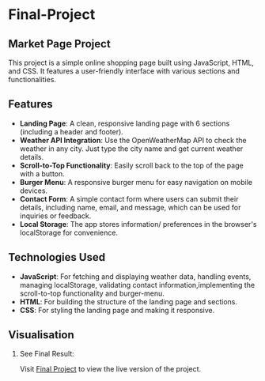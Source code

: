 # Final-Project


## Market Page Project

This project is a simple online shopping page built using JavaScript, HTML, and CSS. It features a user-friendly interface with various sections and functionalities.

## Features

- **Landing Page**: A clean, responsive landing page with 6 sections (including a header and footer).
- **Weather API Integration**: Use the OpenWeatherMap API to check the weather in any city. Just type the city name and get current weather details.
- **Scroll-to-Top Functionality**: Easily scroll back to the top of the page with a button.
- **Burger Menu**: A responsive burger menu for easy navigation on mobile devices.
- **Contact Form**: A simple contact form where users can submit their details, including name, email, and message, which can be used for inquiries or feedback.
- **Local Storage**: The app stores information/ preferences in the browser's localStorage for convenience.
  
## Technologies Used

- **JavaScript**: For fetching and displaying weather data, handling events, managing localStorage, validating contact information,implementing the scroll-to-top functionality and burger-menu.
- **HTML**: For building the structure of the landing page and sections.
- **CSS**: For styling the landing page and making it responsive.

## Visualisation

1. See Final Result:

   Visit [Final Project](https://nanukatsertsvadze.github.io/Final-Project) to view the live version of the project.

